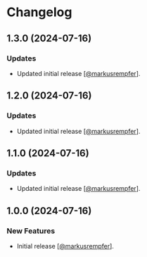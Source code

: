 Changelog
=========

## 1.3.0 (2024-07-16)

### Updates

* Updated initial release [[@markusrempfer](https://github.com/markusrempfer)].

## 1.2.0 (2024-07-16)

### Updates

* Updated initial release [[@markusrempfer](https://github.com/markusrempfer)].

## 1.1.0 (2024-07-16)

### Updates

* Updated initial release [[@markusrempfer](https://github.com/markusrempfer)].

## 1.0.0 (2024-07-16)

### New Features

* Initial release [[@markusrempfer](https://github.com/markusrempfer)].
